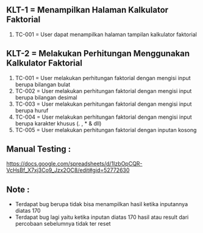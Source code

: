 ## KLT-1 = Menampilkan Halaman Kalkulator Faktorial
1. TC-001 = User dapat menampilkan halaman tampilan kalkulator faktorial

## KLT-2 = Melakukan Perhitungan Menggunakan Kalkulator Faktorial
1. TC-001 = User melakukan perhitungan faktorial dengan mengisi input berupa bilangan bulat
2. TC-002 = User melakukan perhitungan faktorial dengan mengisi input berupa bilangan desimal
3. TC-003 = User melakukan perhitungan faktorial dengan mengisi input berupa huruf
4. TC-004 = User melakukan perhitungan faktorial dengan mengisi input berupa karakter khusus (. , * & dll)
5. TC-005 = User melakukan perhitungan faktorial dengan inputan kosong

## Manual Testing :
https://docs.google.com/spreadsheets/d/1IzbOpCQR-VcHsBf_X7xj3Co9_Jzx2OC8/edit#gid=52772630

## Note :
- Terdapat bug berupa tidak bisa menampilkan hasil ketika inputannya diatas 170
- Terdapat bug lagi yaitu ketika inputan diatas 170 hasil atau result dari percobaan sebelumnya tidak ter reset

